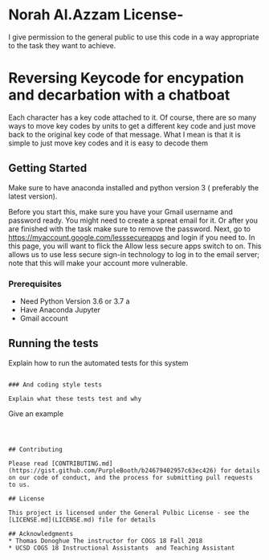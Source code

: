 # Norah Al.Azzam License-
I give permission to the general public to use this code in a way appropriate to the task they want to achieve. 

# Reversing Keycode for encypation and decarbation with a chatboat 

Each character has a key code attached to it. Of course, there are so many ways to move key codes by units to get a different key code and just move back to the original key code of that message. What I mean is that it is simple to just move key codes and it is easy to decode them 

## Getting Started

Make sure to have anaconda installed and python version 3 ( preferably the latest version). 

Before you start this, make sure you have your Gmail username and password ready. You might need to create a spreat email for it. Or after you are finished with the task make sure to remove the password. 
Next, go to https://myaccount.google.com/lesssecureapps and login if you need to. In this page, you will want to flick the Allow less secure apps switch to on. This allows us to use less secure sign-in technology to log in to the email server; note that this will make your account more vulnerable.

### Prerequisites

* Need Python Version 3.6 or 3.7 a
* Have Anaconda Jupyter
* Gmail account



## Running the tests

Explain how to run the automated tests for this system

```

### And coding style tests

Explain what these tests test and why

```
Give an example
```



## Contributing

Please read [CONTRIBUTING.md](https://gist.github.com/PurpleBooth/b24679402957c63ec426) for details on our code of conduct, and the process for submitting pull requests to us.

## License

This project is licensed under the General Pulbic License - see the [LICENSE.md](LICENSE.md) file for details

## Acknowledgments
* Thomas Donoghue The instructor for COGS 18 Fall 2018
* UCSD COGS 18 Instructional Assistants  and Teaching Assistant 

